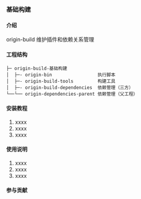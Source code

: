 ### 基础构建

#### 介绍
origin-build 维护插件和依赖关系管理

#### 工程结构

```
├─ origin-build-基础构建
│  ├─- origin-bin                 执行脚本
│  ├─- origin-build-tools         构建工具
│  ├─- origin-build-dependencies  依赖管理（三方）
└──└── origin-dependencies-parent 依赖管理（父工程）
```

#### 安装教程

1.  xxxx
2.  xxxx
3.  xxxx

#### 使用说明

1.  xxxx
2.  xxxx
3.  xxxx

#### 参与贡献


